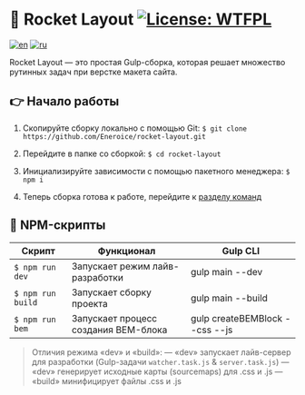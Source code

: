 # :rocket: Rocket Layout [![License: WTFPL](https://img.shields.io/badge/License-WTFPL-brightgreen.svg)](http://www.wtfpl.net/about/)
[![en](https://img.shields.io/badge/lang-en-red.svg)](https://github.com/Eneroice/rocket-layout/blob/master/README.md) [![ru](https://img.shields.io/badge/lang-ru-blue.svg)](https://github.com/Eneroice/rocket-layout/blob/master/README.ru.md)

Rocket Layout — это простая Gulp-сборка, которая решает множество рутинных задач при верстке макета сайта.

## :point_right: Начало работы
1. Скопируйте сборку локально с помощью Git:
`$ git clone https://github.com/Eneroice/rocket-layout.git`

2. Перейдите в папке со сборкой: `$ cd rocket-layout`
3. Инициализируйте зависимости с помощью пакетного менеджера: `$ npm i`
4. Теперь сборка готова к работе, перейдите к [разделу команд]()

## :speech_balloon: NPM-скрипты
| Скрипт            | Функционал                           | Gulp CLI                       |
| ----------------- | ------------------------------------ | ------------------------------ |
| `$ npm run dev`   | Запускает режим лайв-разработки      | gulp main --dev                |
| `$ npm run build` | Запускает сборку проекта             | gulp main --build              |
| `$ npm run bem`   | Запускает процесс создания BEM-блока | gulp createBEMBlock --css --js |

> Отличия режима «dev» и «build»:
>— «dev» запускает лайв-сервер для разработки
>(Gulp-задачи `watcher.task.js` & `server.task.js`)
>— «dev» генерирует исходные карты (sourcemaps) для .css и .js
>— «build» минифицирует файлы .css и .js
